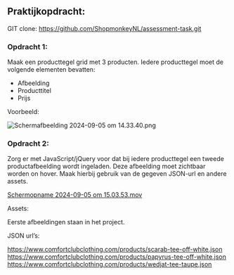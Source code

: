 ## **Praktijkopdracht:**

GIT clone: https://github.com/ShopmonkeyNL/assessment-task.git

### **Opdracht 1:**

Maak een producttegel grid met 3 producten. Iedere producttegel moet de volgende elementen bevatten:

- Afbeelding
- Producttitel
- Prijs

Voorbeeld:

![Scherm­afbeelding 2024-09-05 om 14.33.40.png](https://prod-files-secure.s3.us-west-2.amazonaws.com/c2cc33b4-6def-466c-a407-07e42a1c6aab/87123cea-6872-4fd6-b3b5-921ca4f1a952/Schermafbeelding_2024-09-05_om_14.33.40.png)

### **Opdracht 2:**

Zorg er met JavaScript/jQuery voor dat bij iedere producttegel een tweede productafbeelding wordt ingeladen. Deze afbeelding moet zichtbaar worden on hover. Maak hierbij gebruik van de gegeven JSON-url en andere assets.

[Schermopname 2024-09-05 om 15.03.53.mov](https://prod-files-secure.s3.us-west-2.amazonaws.com/c2cc33b4-6def-466c-a407-07e42a1c6aab/0db4d1e6-3b34-4821-af0d-84c834f33f40/Schermopname_2024-09-05_om_15.03.53.mov)

Assets:

Eerste afbeeldingen staan in het project.

JSON url’s:

https://www.comfortclubclothing.com/products/scarab-tee-off-white.json
https://www.comfortclubclothing.com/products/papyrus-tee-off-white.json
https://www.comfortclubclothing.com/products/wedjat-tee-taupe.json
